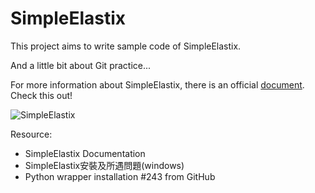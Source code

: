 # SimpleElastix

This project aims to write sample code of SimpleElastix.

And a little bit about Git practice...

For more information about SimpleElastix, there is an official [document](https://simpleelastix.readthedocs.io/index.html). Check this out!

![SimpleElastix](https://github.com/JeremyPai/SimpleElastix/blob/master/SimpleElastix.png)

Resource:

+ SimpleElastix Documentation
+ SimpleElastix安裝及所遇問題(windows)
+ Python wrapper installation #243 from GitHub
